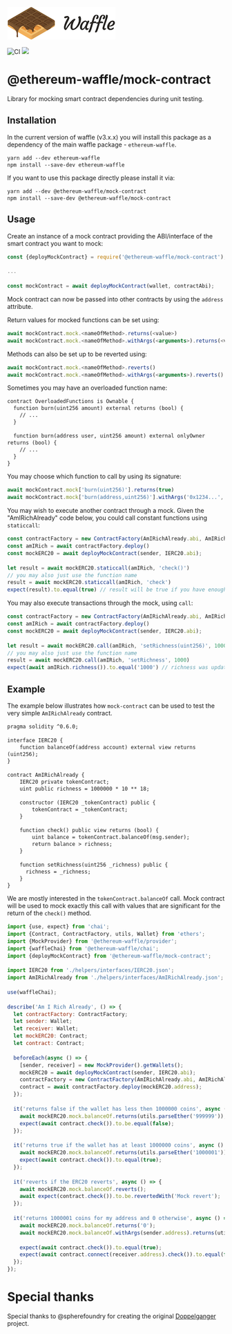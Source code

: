 ![Ethereum Waffle](https://raw.githubusercontent.com/EthWorks/Waffle/master/docs/source/logo.png)

![CI](https://github.com/EthWorks/Waffle/workflows/CI/badge.svg)
[![](https://img.shields.io/npm/v/@ethereum-waffle/mock-contract.svg)](https://www.npmjs.com/package/@ethereum-waffle/mock-contract)

# @ethereum-waffle/mock-contract

Library for mocking smart contract dependencies during unit testing.

## Installation
In the current version of waffle (v3.x.x) you will install this package as a dependency of the main waffle package - `ethereum-waffle`.

```
yarn add --dev ethereum-waffle
npm install --save-dev ethereum-waffle
```

If you want to use this package directly please install it via:
```
yarn add --dev @ethereum-waffle/mock-contract
npm install --save-dev @ethereum-waffle/mock-contract
```

## Usage

Create an instance of a mock contract providing the ABI/interface of the smart contract you want to mock:

```js
const {deployMockContract} = require('@ethereum-waffle/mock-contract');

...

const mockContract = await deployMockContract(wallet, contractAbi);
```

Mock contract can now be passed into other contracts by using the `address` attribute.

Return values for mocked functions can be set using:

```js
await mockContract.mock.<nameOfMethod>.returns(<value>)
await mockContract.mock.<nameOfMethod>.withArgs(<arguments>).returns(<value>)
```

Methods can also be set up to be reverted using:

```js
await mockContract.mock.<nameOfMethod>.reverts()
await mockContract.mock.<nameOfMethod>.withArgs(<arguments>).reverts()
```

Sometimes you may have an overloaded function name:

```solidity
contract OverloadedFunctions is Ownable {
  function burn(uint256 amount) external returns (bool) {
    // ...
  }

  function burn(address user, uint256 amount) external onlyOwner returns (bool) {
    // ...
  }
}
```

You may choose which function to call by using its signature:

```js
await mockContract.mock['burn(uint256)'].returns(true)
await mockContract.mock['burn(address,uint256)'].withArgs('0x1234...', 1000).reverts()
```

You may wish to execute another contract through a mock.  Given the "AmIRichAlready" code below, you could call constant functions using `staticcall`:

```js
const contractFactory = new ContractFactory(AmIRichAlready.abi, AmIRichAlready.bytecode, sender);
const amIRich = await contractFactory.deploy()
const mockERC20 = await deployMockContract(sender, IERC20.abi);

let result = await mockERC20.staticcall(amIRich, 'check()')
// you may also just use the function name
result = await mockERC20.staticcall(amIRich, 'check')
expect(result).to.equal(true) // result will be true if you have enough tokens
```

You may also execute transactions through the mock, using `call`:

```js
const contractFactory = new ContractFactory(AmIRichAlready.abi, AmIRichAlready.bytecode, sender);
const amIRich = await contractFactory.deploy()
const mockERC20 = await deployMockContract(sender, IERC20.abi);

let result = await mockERC20.call(amIRich, 'setRichness(uint256)', 1000)
// you may also just use the function name
result = await mockERC20.call(amIRich, 'setRichness', 1000)
expect(await amIRich.richness()).to.equal('1000') // richness was updated
```

## Example

The example below illustrates how `mock-contract` can be used to test the very simple `AmIRichAlready` contract.

```Solidity
pragma solidity ^0.6.0;

interface IERC20 {
    function balanceOf(address account) external view returns (uint256);
}

contract AmIRichAlready {
    IERC20 private tokenContract;
    uint public richness = 1000000 * 10 ** 18;

    constructor (IERC20 _tokenContract) public {
        tokenContract = _tokenContract;
    }

    function check() public view returns (bool) {
        uint balance = tokenContract.balanceOf(msg.sender);
        return balance > richness;
    }

    function setRichness(uint256 _richness) public {
      richness = _richness;
    }
}
```

We are mostly interested in the `tokenContract.balanceOf` call. Mock contract will be used to mock exactly this call with values that are significant for the return of the `check()` method.

```js
import {use, expect} from 'chai';
import {Contract, ContractFactory, utils, Wallet} from 'ethers';
import {MockProvider} from '@ethereum-waffle/provider';
import {waffleChai} from '@ethereum-waffle/chai';
import {deployMockContract} from '@ethereum-waffle/mock-contract';

import IERC20 from './helpers/interfaces/IERC20.json';
import AmIRichAlready from './helpers/interfaces/AmIRichAlready.json';

use(waffleChai);

describe('Am I Rich Already', () => {
  let contractFactory: ContractFactory;
  let sender: Wallet;
  let receiver: Wallet;
  let mockERC20: Contract;
  let contract: Contract;

  beforeEach(async () => {
    [sender, receiver] = new MockProvider().getWallets();
    mockERC20 = await deployMockContract(sender, IERC20.abi);
    contractFactory = new ContractFactory(AmIRichAlready.abi, AmIRichAlready.bytecode, sender);
    contract = await contractFactory.deploy(mockERC20.address);
  });

  it('returns false if the wallet has less then 1000000 coins', async () => {
    await mockERC20.mock.balanceOf.returns(utils.parseEther('999999'));
    expect(await contract.check()).to.be.equal(false);
  });

  it('returns true if the wallet has at least 1000000 coins', async () => {
    await mockERC20.mock.balanceOf.returns(utils.parseEther('1000001'));
    expect(await contract.check()).to.equal(true);
  });

  it('reverts if the ERC20 reverts', async () => {
    await mockERC20.mock.balanceOf.reverts();
    await expect(contract.check()).to.be.revertedWith('Mock revert');
  });

  it('returns 1000001 coins for my address and 0 otherwise', async () => {
    await mockERC20.mock.balanceOf.returns('0');
    await mockERC20.mock.balanceOf.withArgs(sender.address).returns(utils.parseEther('1000001'));

    expect(await contract.check()).to.equal(true);
    expect(await contract.connect(receiver.address).check()).to.equal(false);
  });
});
```

# Special thanks

Special thanks to @spherefoundry for creating the original [Doppelganger](https://github.com/EthWorks/Doppelganger) project.
